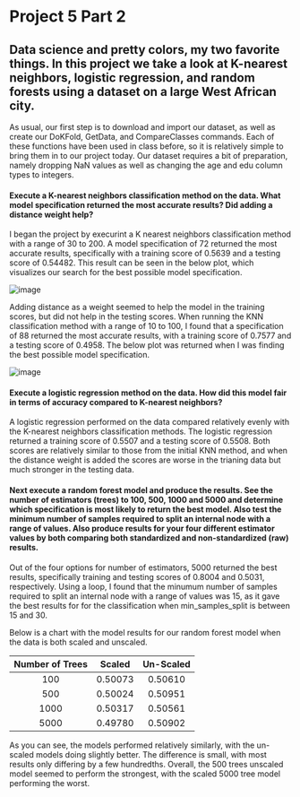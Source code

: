# Project 5 Part 2

## Data science and pretty colors, my two favorite things. In this project we take a look at K-nearest neighbors, logistic regression, and random forests using a dataset on a large West African city.

As usual, our first step is to download and import our dataset, as well as create our DoKFold, GetData, and CompareClasses commands. Each of these functions have been used in class before, so it is relatively simple to bring them in to our project today. Our dataset requires a bit of preparation, namely dropping NaN values as well as changing the age and edu column types to integers. 

#### Execute a K-nearest neighbors classification method on the data. What model specification returned the most accurate results? Did adding a distance weight help?

I began the project by execurint a K nearest neighbors classification method with a range of 30 to 200. A model specification of 72 returned the most accurate results, specifically with a training score of 0.5639 and a testing score of 0.54482. This result can be seen in the below plot, which visualizes our search for the best possible model specification.

![image](https://user-images.githubusercontent.com/78165529/115970698-25f8f880-a512-11eb-9b59-b1435e42505e.png)

Adding distance as a weight seemed to help the model in the training scores, but did not help in the testing scores. When running the KNN classification method with a range of 10 to 100, I found that a specification of 88 returned the most accurate results, with a training score of 0.7577 and a testing score of 0.4958. The below plot was returned when I was finding the best possible model specification.

![image](https://user-images.githubusercontent.com/78165529/115970614-850a3d80-a511-11eb-9192-049535b0eb29.png)


#### Execute a logistic regression method on the data. How did this model fair in terms of accuracy compared to K-nearest neighbors?

A logistic regression performed on the data compared relatively evenly with the K-nearest neighbors classification methods. The logistic regression returned a training score of 0.5507 and a testing score of 0.5508. Both scores are relatively similar to those from the initial KNN method, and when the distance weight is added the scores are worse in the trianing data but much stronger in the testing data.


#### Next execute a random forest model and produce the results. See the number of estimators (trees) to 100, 500, 1000 and 5000 and determine which specification is most likely to return the best model. Also test the minimum number of samples required to split an internal node with a range of values. Also produce results for your four different estimator values by both comparing both standardized and non-standardized (raw) results.

Out of the four options for number of estimators, 5000 returned the best results, specifically training and testing scores of 0.8004 and 0.5031, respectively. Using a loop, I found that the minumum number of samples required to split an internal node with a range of values was 15, as it gave the best results for for the classification when min_samples_split is between 15 and 30. 

Below is a chart with the model results for our random forest model when the data is both scaled and unscaled.

| Number of Trees     | Scaled | Un-Scaled |
| :---: |    :----:   | :---: |
| 100   | 0.50073     | 0.50610  |
| 500   | 0.50024     | 0.50951     |
| 1000  | 0.50317     | 0.50561     |
| 5000  | 0.49780     | 0.50902     |

As you can see, the models performed relatively similarly, with the un-scaled models doing slightly better. The difference is small, with most results only differing by a few hundredths. Overall, the 500 trees unscaled model seemed to perform the strongest, with the scaled 5000 tree model performing the worst.
